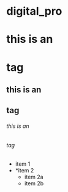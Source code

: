 # digital_pro
# this is an <h1> tag
## this is an <h2> tag
###### this is an <h6> tag
  
  * item 1
  * *item 2
    * item 2a
    * item 2b
